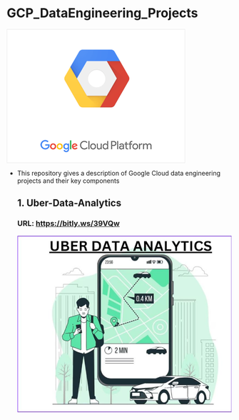 # GCP_DataEngineering_Projects
<img align="center" alt="google"  width="400" src="https://github.com/Shoaib9288/GCP_DataEngineering_Projects/blob/main/Google%20Cloud%20Platform(GCP).gif">

- This repository gives a description of Google Cloud data engineering projects and their key components

  ## 1. Uber-Data-Analytics
  ### URL: https://bitly.ws/39VQw
  ![logo](https://github.com/Shoaib9288/GCP_DataEngineering_Projects/blob/main/uber-etl-pipeline-data-engineering-project/Uber%20Data%20Analytics.jpg)
